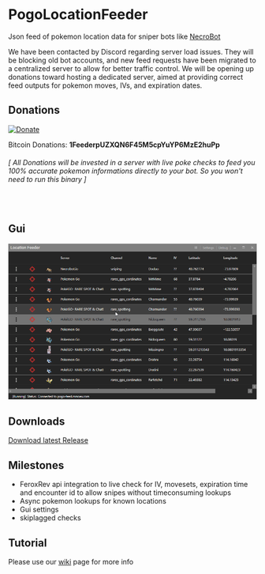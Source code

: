 # PogoLocationFeeder
Json feed of pokemon location data for sniper bots like [NecroBot](https://github.com/NECROBOTIO/NecroBot)

We have been contacted by Discord regarding server load issues. They will be blocking old bot accounts, and new feed requests have been migrated to a centralized server to allow for better traffic control. We will be opening up donations toward hosting a dedicated server, aimed at providing correct feed outputs for pokemon moves, IVs, and expiration dates.

## Donations
[![Donate](https://www.paypalobjects.com/en_US/i/btn/btn_donate_LG.gif)](https://www.paypal.com/en_US/cgi-bin/webscr?cmd=_s-xclick&hosted_button_id=QZCKGUUQ9RYPY)

Bitcoin Donations: <b>1FeederpUZXQN6F45M5cpYuYP6MzE2huPp</b>
<h6><em>[ All Donations will be invested in a server with live poke checks to feed you 100% accurate pokemon informations directly to your bot. So you won't need to run this binary ]</em></h6><br/>


## Gui
![Gui](resources/gui.gif "Pressing Shift, Command and ALt arrows draws single double lines or erases")

## Downloads
[Download latest Release](https://github.com/5andr0/PogoLocationFeeder/releases/latest "5andr0/PogoLocationFeeder/releases/latest")

## Milestones
- FeroxRev api integration to live check for IV, movesets, expiration time and encounter id to allow snipes without timeconsuming lookups
- Async pokemon lookups for known locations
- Gui settings
- skiplagged checks

## Tutorial
Please use our [wiki](https://github.com/5andr0/PogoLocationFeeder/wiki) page for more info
